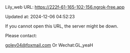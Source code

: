 Lily_web URL: https://222f-61-165-102-156.ngrok-free.app

Updated at: 2024-12-06 04:52:23

If you cannot open this URL, the server might be down.

Please contact: 

goley04@foxmail.com Or Wechat:GL_yeaH
